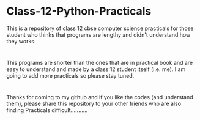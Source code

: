 # Class-12-Python-Practicals
This is a repository of class 12 cbse computer science practicals for those student who thinks that programs are lengthy and didn't understand how they works.
#
#
#
This programs are shorter than the ones that are in practical book and are easy to understand and made by a class 12 student itself (i.e. me).
I am going to add more practicals so please stay tuned.
#
Thanks for coming to my github and if you like the codes (and understand them), please share this repository to your other friends who are also finding Practicals difficult...........
